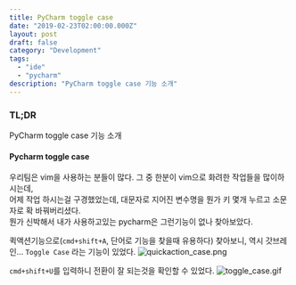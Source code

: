 ```yaml
---
title: PyCharm toggle case
date: "2019-02-23T02:00:00.000Z"
layout: post
draft: false
category: "Development"
tags:
  - "ide"
  - "pycharm"
description: "PyCharm toggle case 기능 소개"
---
```


### TL;DR
PyCharm toggle case 기능 소개 


#### Pycharm toggle case
우리팀은 vim을 사용하는 분들이 많다. 그 중 한분이 vim으로 화려한 작업들을 많이하시는데, <br/>
어제 작업 하시는걸 구경했었는데, 대문자로 지어진 변수명을 뭔가 키 몇개 누르고 소문자로 확 바꿔버리셨다.<br/>
뭔가 신박해서 내가 사용하고있는 pycharm은 그런기능이 없나 찾아보았다.<br/>

퀵액션기능으로(`cmd+shift+A`, 단어로 기능을 찾을때 유용하다) 찾아보니, 역시 갓브레인... `Toggle Case` 라는 기능이 있었다.
![quickaction_case.png](./quickaction_case.png)

`cmd+shift+U`를 입력하니 전환이 잘 되는것을 확인할 수 있었다. 
![toggle_case.gif](./toggle_case.gif)

